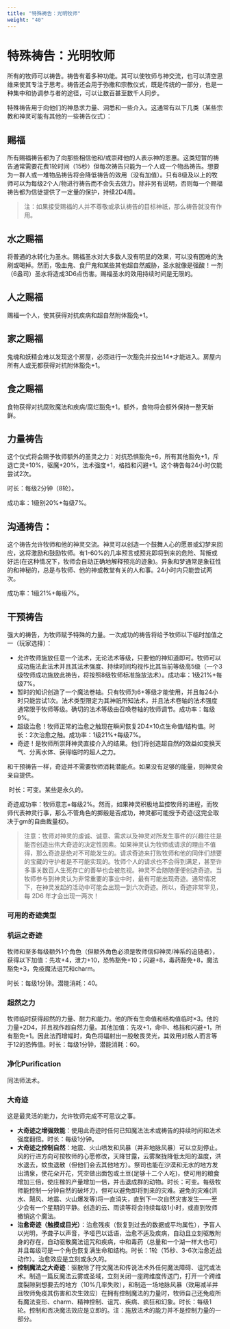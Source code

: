 ```yaml
---
title: "特殊祷告：光明牧师"
weight: "40"
---
```

# 特殊祷告：光明牧师

所有的牧师可以祷告。祷告有着多种功能。其可以使牧师与神交流，也可以清空思维来使其专注于思考。祷告还会用于弥撒和宗教仪式，既是传统的一部分，也是一种集中和协调参与者的途径，可以让数百甚至数千人同步。

特殊祷告用于向他们的神恳求力量、洞悉和一些介入。这通常有以下几类（某些宗教和神灵可能有其他的一些祷告仪式）：

## 赐福

所有赐福祷告都为了向那些相信他和/或崇拜他的人表示神的恩惠。这类短暂的祷告通常需要花费1轮时间（15秒）但每次祷告只能为一个人或一个物品祷告。想要为一群人或一堆物品祷告将会降低祷告的效用（没有加值）。只有8级及以上的牧师可以为每级2个人/物进行祷告而不会失去效力。除非另有说明，否则每一个赐福祷告都为信徒提供了一定量的保护，持续2D4周。

> 注：如果接受赐福的人并不尊敬或承认祷告的目标神祇，那么祷告就没有作用。

## 水之赐福

将普通的水转化为圣水。赐福圣水对大多数人没有明显的效果，可以没有困难的洗刷或喝掉。然而，吸血鬼、食尸鬼和某些其他超自然威胁，圣水就像是强酸！一剂（6盎司）圣水将造成3D6点伤害。赐福圣水的效用持续时间是无限的。

## 人之赐福

赐福一个人，使其获得对抗疾病和超自然附体豁免+1。

## 家之赐福

鬼魂和妖精会难以发现这个房屋，必须进行一次豁免并投出14+才能进入。房屋内所有人或无都获得对抗附体豁免+1。

## 食之赐福

食物获得对抗腐败魔法和疾病/腐烂豁免+1。额外，食物将会额外保持一整天新鲜。

## 力量祷告

这个仪式将会赐予牧师额外的圣灵之力：对抗恐惧豁免+6，所有其他豁免+1，斥退亡灵+10%，驱魔+20%，法术强度+1，格挡和闪避+1。这个祷告每24小时仅能尝试2次。

时长：每级2分钟（8轮）。

成功率：1级别20%+每级7%。

## 沟通祷告：

这个祷告允许牧师和他的神灵交流。神灵可以创造一个鼓舞人心的愿景或幻梦来回应，这将激励和鼓励牧师。有1-60%的几率预言或预兆即将到来的危险、背叛或好运(在这种情况下，牧师会自动正确地解释预兆的迹象)。异象和梦通常是象征性的和神秘的，总是与牧师、他的神或教堂有关的人和事。24小时内只能尝试两次。

成功率：1级21%+每级7%。

## 干预祷告

强大的祷告，为牧师赋予特殊的力量。一次成功的祷告将给予牧师以下临时加值之一（玩家选择）：

- 允许牧师施放任意一个法术，无论法术等级，只要他的神知道即可。牧师可以成功施法此法术并且其法术强度、持续时间均视作比其当前等级高5级（一个3级牧师成功施放此祷告，将按照8级牧师标准施放法术）。成功率：1级21%+每级7%。
- 暂时的知识创造了一个魔法卷轴。只有牧师为6+等级才能使用，并且每24小时只能尝试1次。法术类型限定为其神祇所知法术，并且法术卷轴的法术强度通常限于牧师等级。确切的法术等级由召唤卷轴的牧师调节。成功率：每级9%。
- 超级治愈！牧师正常的治愈之触现在瞬间恢复2D4×10点生命值/结构值。时长：2次治愈之触。成功率：1级21%+每级7%。
- 奇迹！是牧师所崇拜神灵直接介入的结果。他们将创造超自然的效益如变换天气、分离水体、获得临时的超人之力。

​	和干预祷告一样，奇迹并不需要牧师消耗潜能点。如果没有足够的能量，则神灵会亲自提供。

​	时长：可变。某些是永久的。

​	奇迹成功率：牧师意志+每级2%。然而，如果神灵积极地监控牧师的进程，而牧师代表神灵行事，那么不管角色的掷骰是否成功，神灵都可能授予奇迹(这完全取决于gm的自由裁量权)。

> 注意：牧师对神灵的虔诚、诚意、需求以及神灵对所发生事件的兴趣往往是能否创造出伟大奇迹的决定性因素。如果神灵认为牧师或请求的理由不值得，那么奇迹是绝对不可能发生的。请求奇迹来打败牧师和他的同伴们想要的宝藏的守护者是不可能实现的。牧师个人的请求也不会得到满足，甚至许多事关数百人生死存亡的善举也会被忽视。神灵不会随随便便创造奇迹。当牧师参与到神灵认为非常重要的事业中时，最有可能出现奇迹。通常情况下，在神灵发起的活动中可能会出现一到六次奇迹。所以，奇迹非常罕见，每 2D6 年才会出现一两次！

### 可用的奇迹类型

### 机运之奇迹

牧师和至多每级额外1个角色（但额外角色必须是牧师信仰神灵/神系的追随者），获得以下加值：先攻+4，泄力+10，恐怖豁免+10；闪避+8，毒药豁免+8，魔法豁免+3，免疫魔法诅咒和charm。

时长：每级1分钟。潜能消耗：40。

### 超然之力

牧师临时获得超然的力量、耐力和能力。他的所有生命值和结构值临时×3。他的力量+2D4，并且视作超自然力量。其他加值：先攻+1，命中、格挡和闪避+1，所有豁免+1。因此法而增幅时，角色将辐射出一股敬畏灵光，其效用对敌人而言等于12的恐怖值。时长：每级1分钟，潜能消耗：60。

### 净化Purification

同法师法术。

### 大奇迹

这是最灵活的能力，允许牧师完成不可思议之事。

- **大奇迹之增强效能**：使用此奇迹时任何已知魔法法术或祷告的持续时间和法术强度翻倍。时长：每级1分钟。
- **大奇迹之控制自然**：地震、火山喷发和风暴（并非地脉风暴）可以立刻停止。风的行进方向可按牧师的心愿修改，天降甘露，云雾聚拢降低太阳的温度，洪水退去，蚊虫退散（但他们会去其他地方）。祭司也能在沙漠和无水的地方发出清泉，使花朵开花，凭空做出面包或土豆(足够十二个人吃)，使可用的粮食增加三倍，使庄稼的产量增加一倍，并击退成群的动物。时长：可变。每级牧师能控制一分钟自然的破坏力，但可以避免即将到来的灾难。避免的灾难(洪水、飓风、地震、火山爆发等)将一直消失，直到下一次自然灾害发生——至少会有一个星期的平静。创造的云、雨读等将会持续每级1小时，或直到牧师撤销这个魔法。
- **治愈奇迹（触摸或目光）**：治愈残疾（恢复到过去的数据或平均属性），予盲人以光明，予聋子以声音，予哑巴以话语，治愈不适及疾病，自动且立刻驱散附身的存在，自动驱散魔法诅咒和疾病，中和毒药（总量和一个湖一样大也可）并且每级可是一个角色恢复满生命和结构。时长：1轮（15秒、3-6次治愈近战动作）。治愈效应是立刻或永久的。
- **控制魔法之大奇迹**：驱散除了符文魔法和传说法术外任何魔法障碍、诅咒或法术。制造一篇反魔法云雾或圣域，立刻关闭一座跨维度传送门，打开一个跨维度裂隙到想要去的地方（10%几率失败），和制造一场地脉风暴（效用减半并且牧师免疫其伤害和次生效应）在拥有控制魔法的力量时，牧师自己还免疫所有魔法变形、charm、精神控制、诅咒、疾病、疯狂和幻象。时长：每级1轮。控制和否决魔法效应是立即的。注：施放法术的能力并不是控制力量的一部分。
